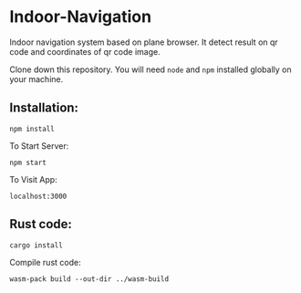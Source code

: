 # Indoor-Navigation

Indoor navigation system based on plane browser. It detect result on qr code and coordinates of qr code image.

Clone down this repository. You will need `node` and `npm` installed globally on your machine.

## Installation:

`npm install`

To Start Server:

`npm start`

To Visit App:

`localhost:3000`

## Rust code:

`cargo install`

Compile rust code:

`wasm-pack build --out-dir ../wasm-build`
